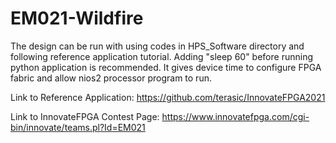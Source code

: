 # EM021-Wildfire

The design can be run with using codes in HPS_Software directory and following reference application tutorial. Adding "sleep 60" before running python application is recommended. It gives device time to configure FPGA fabric and allow nios2 processor program to run.

Link to Reference Application: https://github.com/terasic/InnovateFPGA2021

Link to InnovateFPGA Contest Page: https://www.innovatefpga.com/cgi-bin/innovate/teams.pl?Id=EM021
